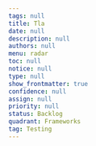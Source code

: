 ```yaml
---
tags: null
title: Tla
date: null
description: null
authors: null
menu: radar
toc: null
notice: null
type: null
show_frontmatter: true
confidence: null
assign: null
priority: null
status: Backlog
quadrant: Frameworks
tag: Testing
---
```


